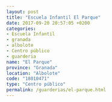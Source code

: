 ```yaml
---
layout: post
title: "Escuela Infantil El Parque"
date: 2017-09-20 20:57:05 +0200
categories:
- Escuela Infantil
- granada
- albolote
- Centro público
- guarderia
name: "El Parque"
province: "Granada"
location: "Albolote"
code: "18010471"
type: "Centro público"
permalink: /guarderias/el-parque.html
---
```


